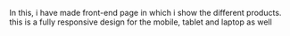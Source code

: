 In this, i have made front-end page in which i show the different products.
this is a fully responsive design for the mobile, tablet and laptop as well
